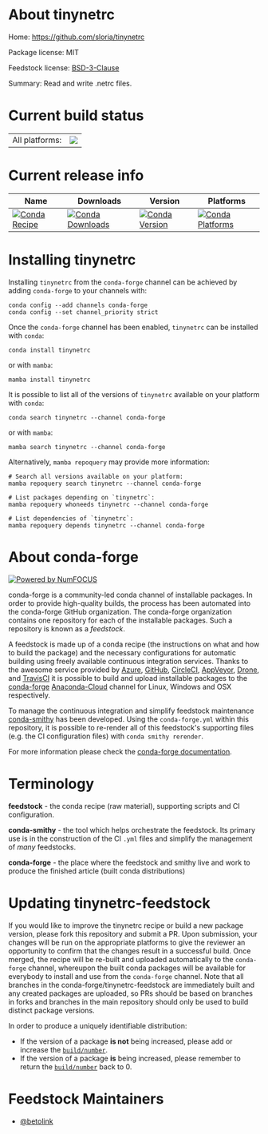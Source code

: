 About tinynetrc
===============

Home: https://github.com/sloria/tinynetrc

Package license: MIT

Feedstock license: [BSD-3-Clause](https://github.com/conda-forge/tinynetrc-feedstock/blob/main/LICENSE.txt)

Summary: Read and write .netrc files.

Current build status
====================


<table><tr><td>All platforms:</td>
    <td>
      <a href="https://dev.azure.com/conda-forge/feedstock-builds/_build/latest?definitionId=16055&branchName=main">
        <img src="https://dev.azure.com/conda-forge/feedstock-builds/_apis/build/status/tinynetrc-feedstock?branchName=main">
      </a>
    </td>
  </tr>
</table>

Current release info
====================

| Name | Downloads | Version | Platforms |
| --- | --- | --- | --- |
| [![Conda Recipe](https://img.shields.io/badge/recipe-tinynetrc-green.svg)](https://anaconda.org/conda-forge/tinynetrc) | [![Conda Downloads](https://img.shields.io/conda/dn/conda-forge/tinynetrc.svg)](https://anaconda.org/conda-forge/tinynetrc) | [![Conda Version](https://img.shields.io/conda/vn/conda-forge/tinynetrc.svg)](https://anaconda.org/conda-forge/tinynetrc) | [![Conda Platforms](https://img.shields.io/conda/pn/conda-forge/tinynetrc.svg)](https://anaconda.org/conda-forge/tinynetrc) |

Installing tinynetrc
====================

Installing `tinynetrc` from the `conda-forge` channel can be achieved by adding `conda-forge` to your channels with:

```
conda config --add channels conda-forge
conda config --set channel_priority strict
```

Once the `conda-forge` channel has been enabled, `tinynetrc` can be installed with `conda`:

```
conda install tinynetrc
```

or with `mamba`:

```
mamba install tinynetrc
```

It is possible to list all of the versions of `tinynetrc` available on your platform with `conda`:

```
conda search tinynetrc --channel conda-forge
```

or with `mamba`:

```
mamba search tinynetrc --channel conda-forge
```

Alternatively, `mamba repoquery` may provide more information:

```
# Search all versions available on your platform:
mamba repoquery search tinynetrc --channel conda-forge

# List packages depending on `tinynetrc`:
mamba repoquery whoneeds tinynetrc --channel conda-forge

# List dependencies of `tinynetrc`:
mamba repoquery depends tinynetrc --channel conda-forge
```


About conda-forge
=================

[![Powered by
NumFOCUS](https://img.shields.io/badge/powered%20by-NumFOCUS-orange.svg?style=flat&colorA=E1523D&colorB=007D8A)](https://numfocus.org)

conda-forge is a community-led conda channel of installable packages.
In order to provide high-quality builds, the process has been automated into the
conda-forge GitHub organization. The conda-forge organization contains one repository
for each of the installable packages. Such a repository is known as a *feedstock*.

A feedstock is made up of a conda recipe (the instructions on what and how to build
the package) and the necessary configurations for automatic building using freely
available continuous integration services. Thanks to the awesome service provided by
[Azure](https://azure.microsoft.com/en-us/services/devops/), [GitHub](https://github.com/),
[CircleCI](https://circleci.com/), [AppVeyor](https://www.appveyor.com/),
[Drone](https://cloud.drone.io/welcome), and [TravisCI](https://travis-ci.com/)
it is possible to build and upload installable packages to the
[conda-forge](https://anaconda.org/conda-forge) [Anaconda-Cloud](https://anaconda.org/)
channel for Linux, Windows and OSX respectively.

To manage the continuous integration and simplify feedstock maintenance
[conda-smithy](https://github.com/conda-forge/conda-smithy) has been developed.
Using the ``conda-forge.yml`` within this repository, it is possible to re-render all of
this feedstock's supporting files (e.g. the CI configuration files) with ``conda smithy rerender``.

For more information please check the [conda-forge documentation](https://conda-forge.org/docs/).

Terminology
===========

**feedstock** - the conda recipe (raw material), supporting scripts and CI configuration.

**conda-smithy** - the tool which helps orchestrate the feedstock.
                   Its primary use is in the construction of the CI ``.yml`` files
                   and simplify the management of *many* feedstocks.

**conda-forge** - the place where the feedstock and smithy live and work to
                  produce the finished article (built conda distributions)


Updating tinynetrc-feedstock
============================

If you would like to improve the tinynetrc recipe or build a new
package version, please fork this repository and submit a PR. Upon submission,
your changes will be run on the appropriate platforms to give the reviewer an
opportunity to confirm that the changes result in a successful build. Once
merged, the recipe will be re-built and uploaded automatically to the
`conda-forge` channel, whereupon the built conda packages will be available for
everybody to install and use from the `conda-forge` channel.
Note that all branches in the conda-forge/tinynetrc-feedstock are
immediately built and any created packages are uploaded, so PRs should be based
on branches in forks and branches in the main repository should only be used to
build distinct package versions.

In order to produce a uniquely identifiable distribution:
 * If the version of a package **is not** being increased, please add or increase
   the [``build/number``](https://docs.conda.io/projects/conda-build/en/latest/resources/define-metadata.html#build-number-and-string).
 * If the version of a package **is** being increased, please remember to return
   the [``build/number``](https://docs.conda.io/projects/conda-build/en/latest/resources/define-metadata.html#build-number-and-string)
   back to 0.

Feedstock Maintainers
=====================

* [@betolink](https://github.com/betolink/)

